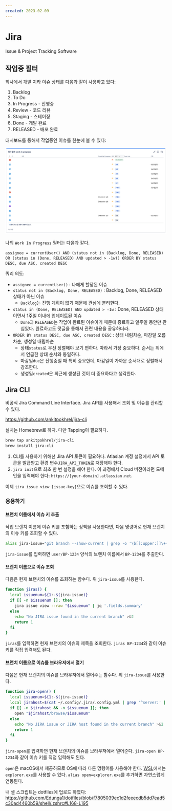 ```yaml
---
created: 2023-02-09
---
```

# Jira

Issue & Project Tracking Software

## 작업중 필터

회사에서 개발 지라 이슈 상태를 다음과 같이 사용하고 있다:
1. Backlog
1. To Do
1. In Progress - 진행중
1. Review - 코드 리뷰
1. Staging - 스테이징
1. Done - 개발 완료
1. RELEASED - 배포 완료

대시보드를 통해서 작업중인 이슈를 한눈에 볼 수 있다:

![jira filter dashboard](res/jira-filter-dashboard.png)

나의 `Work In Progress` 필터는 다음과 같다.

```
assignee = currentUser() AND (status not in (Backlog, Done, RELEASED) OR (status in (Done, RELEASED) AND updated > -1w)) ORDER BY status DESC, due ASC, created DESC
```

쿼리 의도:
* `assignee = currentUser()` : 나에게 할당된 이슈
* `status not in (Backlog, Done, RELEASED)` : Backlog, Done, RELEASED 상태가 아닌 이슈
  * `Backlog`는 진행 계획이 없기 때문에 관심에 분리한다.
* `status in (Done, RELEASED) AND updated > -1w` : Done, RELEASED 상태이면서 1주일 이내에 업데이트된 이슈
  * `Done`과 `RELEASED`는 작업이 완료된 이슈이기 때문에 종료하고 일주일 동안만 관심있다. 완료하고도 덧글을 통해서 관련 내용을 공유하더라.
* `ORDER BY status DESC, due ASC, created DESC` : 상태 내림차순, 마감일 오름차순, 생성일 내림차순
  * 상태`status`로 우선 정렬해야 보기 편하다. 따라서 가장 중요하다. 순서는 위에서 언급한 상태 순서와 동일하다.
  * 마감일`due`은 진행중일 때 특히 중요한데, 마감일이 가까운 순서대로 정렬해서 강조한다.
  * 생성일`created`은 최근에 생성된 것이 더 중요하다고 생각한다.


## Jira CLI

비공식 Jira Command Line Interface. Jira API를 사용해서 조회 및 이슈를 관리할 수 있다.

https://github.com/ankitpokhrel/jira-cli

설치는 Homebrew로 하자. 다만 Tapping이 필요하다.

```bash
brew tap ankitpokhrel/jira-cli
brew install jira-cli
```

1. CLI를 사용하기 위해선 Jira API 토큰이 필요하다.
Atlasian 계정 설정에서 API 토큰을 발급받고 환경 변수`JIRA_API_TOKEN`로 저장해야 한다.
2. `jira init`으로 최초 한 번 설정을 해야 한다.
이 과정에서 Cloud 버전이라면 도메인을 입력해야 한다:  `https://[your-domain].atlassian.net`.

이제 `jira issue view [issue-key]`으로 이슈를 조회할 수 있다.

### 응용하기

#### 브랜치 이름에서 이슈 키 추출

작업 브랜치 이름에 이슈 키를 포함하는 정책을 사용한다면, 다음 명령어로 현재 브랜치의 이슈 키를 조회할 수 있다.

```bash
alias jira-issue="git branch --show-current | grep -o '\b[[:upper:]]\+-\d\+\b'"
```

`jira-issue`를 입력하면 `user/BP-1234` 양식의 브랜치 이름에서 `BP-1234`를 추출한다.

#### 브랜치 이름으로 이슈 조회

다음은 현재 브랜치의 이슈를 조회하는 함수다. 위 `jira-issue`를 사용한다.

```bash
function jiras() {
  local issuenum=${1:-$(jira-issue)}
  if [[ -n $issuenum ]]; then
    jira issue view --raw "$issuenum" | jq '.fields.summary'
  else
    echo "No JIRA issue found in the current branch" >&2
    return 1
  fi
}
```

`jiras`를 입력하면 현재 브랜치의 이슈의 제목을 조회한다.
`jiras BP-1234`와 같이 이슈 키를 직접 입력해도 된다.

#### 브랜치 이름으로 이슈를 브라우저에서 열기

다음은 현재 브랜치의 이슈를 브라우저에서 열어주는 함수다. 위 `jira-issue`를 사용한다.

```bash
function jira-open() {
  local issuenum=${1:-$(jira-issue)}
  local jirahost=$(cat ~/.config/.jira/.config.yml | grep '^server:' | awk -F' ' '{print $2}')
  if [[ -n $jirahost && -n $issuenum ]]; then
    open "$jirahost/browse/$issuenum"
  else
    echo "No JIRA issue or JIRA host found in the current branch" >&2
    return 1
  fi
}
```

`jira-open`를 입력하면 현재 브랜치의 이슈를 브라우저에서 열어준다.
`jira-open BP-1234`와 같이 이슈 키를 직접 입력해도 된다.

`open`은 macOS에서 제공하므로 OS에 따라 다른 명령어를 사용해야 한다.
[WSL](/docs/wiki/windows-subsystem-for-linux.md)에서는 `explorer.exe`를 사용할 수 있다.
`alias open=explorer.exe`를 추가하면 자연스럽게 연동된다.

내 셸 스크립트는 dotfiles에 업로드 하였다: \
https://github.com/Edunga1/dotfiles/blob/f7805039ec1d2feeecdb5dd7ead5c30ad4460b59/shell/.zshrc#L168-L195
